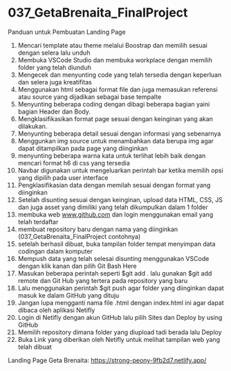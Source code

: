 # 037_GetaBrenaita_FinalProject
Panduan untuk Pembuatan Landing Page
1. Mencari template atau theme melalui Boostrap dan memilih sesuai dengan selera lalu unduh
2. Membuka VSCode Studio dan membuka workplace dengan memilih folder yang telah diunduh
3. Mengecek dan menyunting code yang telah tersedia dengan keperluan dan selera juga kreatifitas
4. Menggunakan html sebagai format file dan juga memasukan referensi atau source yang dijadikan sebagai base tempalte
5. Menyunting beberapa coding dengan dibagi beberapa bagian yaini bagian Header dan Body.
6. Mengklasifikasikan format page sesuai dengan keinginan yang akan dilakukan.
7. Menyunting beberapa detail sesuai dengan informasi yang sebenarnya
8. Menggunkan img source untuk menambahkan data berupa img agar dapat ditampilkan pada page yang diinginkan
9. menyunting beberapa warna kata untuk terlihat lebih baik dengan mencari format h6 di css yang tersedia
10. Navbar digunakan untuk mengeluarkan perintah bar ketika memilih opsi yang dipilih pada user interface
11. Pengklasifikasian data dengan memilah sesuai dengan format yang diinginkan
12. Setelah disunting sesuai dengan keinginan, upload data HTML, CSS, JS dan juga asset yang dimiliki yang telah dikumpulkan dalam 1 folder
13. membuka web www.github.com dan login menggunakan email yang telah terdaftar
14. membuat repository baru dengan nama yang diinginkan (037_GetaBrenaita_FinalProject contohnya)
15. setelah berhasil dibuat, buka tampilan folder tempat menyimpan data codingan dalam komputer
16. Mempush data yang telah selesai disunting menggunakan VSCode dengan klik kanan dan pilih Git Bash Here
17. Masukan beberapa perintah seperti $git add . lalu gunakan $git add remote <folder> dan <link> Git Hub yang tertera pada repository yang baru
18. Lalu menggunakan perintah $git push agar folder yang diinginkan dapat masuk ke dalam GitHub yang dituju
19. Jangan lupa mengganti nama file .html dengan index.html ini agar dapat dibaca oleh aplikasi Netifly
20. Login di Netifly dengan akun GitHub lalu pilih Sites dan Deploy by using GitHub
21. Memilih repository dimana folder yang diupload tadi berada lalu Deploy
22. Buka Link yang diberikan oleh Netifly untuk melihat tampilan web yang telah dibuat

Landing Page Geta Brenaita: https://strong-peony-9fb2d7.netlify.app/
